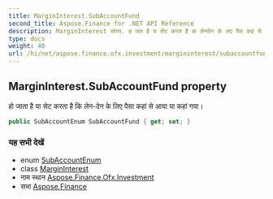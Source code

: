 ```yaml
---
title: MarginInterest.SubAccountFund
second_title: Aspose.Finance for .NET API Reference
description: MarginInterest संपत्त. ह जत है य सेट करत है क लेनदेन के लए पैस कहं से आय य कहं गय
type: docs
weight: 40
url: /hi/net/aspose.finance.ofx.investment/margininterest/subaccountfund/
---
```

## MarginInterest.SubAccountFund property

हो जाता है या सेट करता है कि लेन-देन के लिए पैसा कहां से आया या कहां गया।

```csharp
public SubAccountEnum SubAccountFund { get; set; }
```

### यह सभी देखें

* enum [SubAccountEnum](../../subaccountenum/)
* class [MarginInterest](../)
* नाम स्थान [Aspose.Finance.Ofx.Investment](../../margininterest/)
* सभा [Aspose.Finance](../../../)


